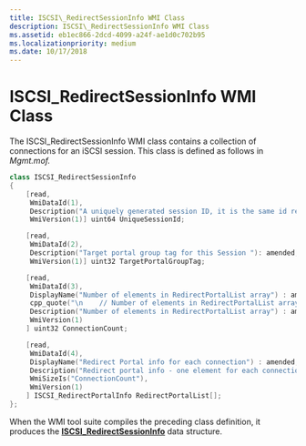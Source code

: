 ```yaml
---
title: ISCSI\_RedirectSessionInfo WMI Class
description: ISCSI\_RedirectSessionInfo WMI Class
ms.assetid: eb1ec866-2dcd-4099-a24f-ae1d0c702b95
ms.localizationpriority: medium
ms.date: 10/17/2018
---
```


# ISCSI\_RedirectSessionInfo WMI Class


The ISCSI\_RedirectSessionInfo WMI class contains a collection of connections for an iSCSI session. This class is defined as follows in *Mgmt.mof.*

```cpp
class ISCSI_RedirectSessionInfo
{
    [read,
     WmiDataId(1),
     Description("A uniquely generated session ID, it is the same id returned by the LoginToTarget method.  Do not confuse this with ISID or SSID."): amended,
     WmiVersion(1)] uint64 UniqueSessionId;

    [read,
     WmiDataId(2),
     Description("Target portal group tag for this Session "): amended,
     WmiVersion(1)] uint32 TargetPortalGroupTag;

    [read,
     WmiDataId(3),
     DisplayName("Number of elements in RedirectPortalList array") : amended,
     cpp_quote("\n    // Number of elements in RedirectPortalList array\n"),
     Description("Number of elements in RedirectPortalList array") : amended,
     WmiVersion(1)
    ] uint32 ConnectionCount;

    [read,
     WmiDataId(4),
     DisplayName("Redirect Portal info for each connection") : amended,
     Description("Redirect portal info - one element for each connection in the session") : amended,
     WmiSizeIs("ConnectionCount"),
     WmiVersion(1)
    ] ISCSI_RedirectPortalInfo RedirectPortalList[];
};
```

When the WMI tool suite compiles the preceding class definition, it produces the [**ISCSI\_RedirectSessionInfo**](https://msdn.microsoft.com/library/windows/hardware/ff561563) data structure.

 

 





